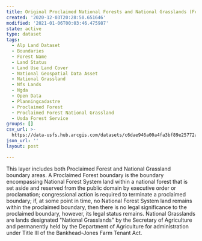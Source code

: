 ```yaml
---
title: Original Proclaimed National Forests and National Grasslands (Feature Layer)
created: '2020-12-03T20:28:50.651646'
modified: '2021-01-06T00:03:46.475987'
state: active
type: dataset
tags:
  - Alp Land Dataset
  - Boundaries
  - Forest Name
  - Land Status
  - Land Use Land Cover
  - National Geospatial Data Asset
  - National Grassland
  - Nfs Lands
  - Ngda
  - Open Data
  - Planningcadastre
  - Proclaimed Forest
  - Proclaimed Forest National Grassland
  - Usda Forest Service
groups: []
csv_url: >-
  https://data-usfs.hub.arcgis.com/datasets/c6dae946a00a4fa3bf89e25772a1cc4a_5.csv?outSR=%7B%22latestWkid%22%3A4269%2C%22wkid%22%3A4269%7D
json_url: ''
layout: post

---
```

This layer includes both Proclaimed Forest and National Grassland boundary areas. A Proclaimed Forest boundary is the boundary encompassing National Forest System land within a national forest that is set aside and reserved from the public domain by executive order or proclamation; congressional action is required to terminate a proclaimed boundary; if, at some point in time, no National Forest System land remains within the proclaimed boundary, then there is no legal significance to the proclaimed boundary, however, its legal status remains. National Grasslands are lands designated "National Grasslands" by the Secretary of Agriculture and permanently held by the Department of Agriculture for administration under Title III of the Bankhead-Jones Farm Tenant Act.
